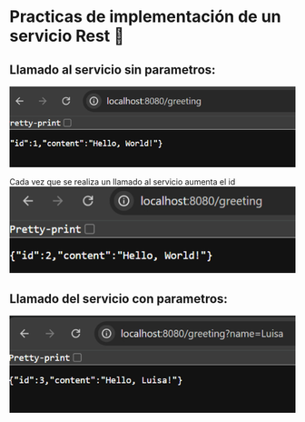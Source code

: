 # **Practicas de implementación de un servicio Rest 🚀**

## Llamado al servicio sin parametros:

![img_1.png](img_1.png)

Cada vez que se realiza un llamado al servicio aumenta el id
![img_4.png](img_4.png)

## Llamado del servicio con parametros:
![img_5.png](img_5.png)

